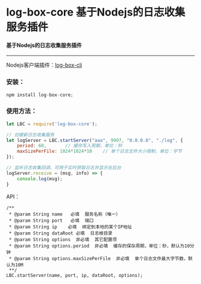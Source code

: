 # log-box-core 基于Nodejs的日志收集服务插件
#### 基于Nodejs的日志收集服务插件
***
Nodejs客户端插件：[log-box-cli](https://www.npmjs.com/package/log-box-cli)

### 安装：

```javascript
npm install log-box-core;
```

### 使用方法：

```javascript
let LBC = require('log-box-core');

// 创建新日志收集服务
let logServer = LBC.startServer("aaa", 9997, "0.0.0.0", "./log", {
	period: 60,       // 缓存写入周期，单位：秒
	maxSizePerFile: 1024*1024*10    // 单个日志文件大小限制，单位：字节
});

// 监听日志收集回调，可用于实时获取日志并显示在后台
logServer.receive = (msg, info) => {
	console.log(msg);
}
```


API：

	/**
	 * @param String name   必填  服务名称（唯一）
	 * @param String port   必填  端口
	 * @param String ip    必填  绑定到本地的某个IP地址
	 * @param String dataRoot 必填  日志根目录
	 * @param String options  非必填  其它配置项
	 * @param String options.period  非必填  缓存的保存周期，单位：秒，默认为10分钟
	 * @param String options.maxSizePerFile  非必填  单个日志文件最大字节数，默认为10M
	 **/
	LBC.startServer(name, port, ip, dataRoot, options);